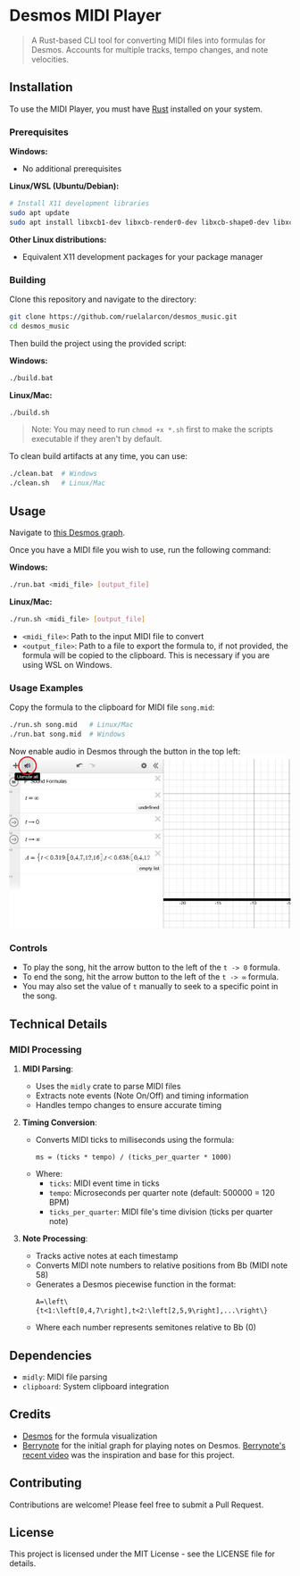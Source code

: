 # Desmos MIDI Player

> A Rust-based CLI tool for converting MIDI files into formulas for Desmos. Accounts for multiple tracks, tempo changes, and note velocities.

## Installation

To use the MIDI Player, you must have [Rust](https://www.rust-lang.org/tools/install) installed on your system.

### Prerequisites

**Windows:**
- No additional prerequisites

**Linux/WSL (Ubuntu/Debian):**
```bash
# Install X11 development libraries
sudo apt update
sudo apt install libxcb1-dev libxcb-render0-dev libxcb-shape0-dev libxcb-xfixes0-dev
```

**Other Linux distributions:**
- Equivalent X11 development packages for your package manager

### Building

Clone this repository and navigate to the directory:

```bash
git clone https://github.com/ruelalarcon/desmos_music.git
cd desmos_music
```

Then build the project using the provided script:

**Windows:**
```bash
./build.bat
```

**Linux/Mac:**
```bash
./build.sh
```
> Note: You may need to run `chmod +x *.sh` first to make the scripts executable if they aren't by default.

To clean build artifacts at any time, you can use:
```bash
./clean.bat  # Windows
./clean.sh   # Linux/Mac
```

## Usage

Navigate to [this Desmos graph](https://www.desmos.com/calculator/dtm0eynshz).

Once you have a MIDI file you wish to use, run the following command:

**Windows:**
```bash
./run.bat <midi_file> [output_file]
```

**Linux/Mac:**
```bash
./run.sh <midi_file> [output_file]
```

- `<midi_file>`: Path to the input MIDI file to convert
- `<output_file>`: Path to a file to export the formula to, if not provided, the formula will be copied to the clipboard. This is necessary if you are using WSL on Windows.

### Usage Examples

Copy the formula to the clipboard for MIDI file `song.mid`:
```bash
./run.sh song.mid   # Linux/Mac
./run.bat song.mid  # Windows
```

Now enable audio in Desmos through the button in the top left:
![Enable audio](./assets/enable_audio.png)

### Controls

- To play the song, hit the arrow button to the left of the `t -> 0` formula.
- To end the song, hit the arrow button to the left of the `t -> ∞` formula.
- You may also set the value of `t` manually to seek to a specific point in the song.

## Technical Details

### MIDI Processing

1. **MIDI Parsing**:
   - Uses the `midly` crate to parse MIDI files
   - Extracts note events (Note On/Off) and timing information
   - Handles tempo changes to ensure accurate timing

2. **Timing Conversion**:
   - Converts MIDI ticks to milliseconds using the formula:
     ```
     ms = (ticks * tempo) / (ticks_per_quarter * 1000)
     ```
   - Where:
     - `ticks`: MIDI event time in ticks
     - `tempo`: Microseconds per quarter note (default: 500000 = 120 BPM)
     - `ticks_per_quarter`: MIDI file's time division (ticks per quarter note)

3. **Note Processing**:
   - Tracks active notes at each timestamp
   - Converts MIDI note numbers to relative positions from Bb (MIDI note 58)
   - Generates a Desmos piecewise function in the format:
     ```
     A=\left\{t<1:\left[0,4,7\right],t<2:\left[2,5,9\right],...\right\}
     ```
   - Where each number represents semitones relative to Bb (0)

## Dependencies

- `midly`: MIDI file parsing
- `clipboard`: System clipboard integration

## Credits

- [Desmos](https://www.desmos.com/) for the formula visualization
- [Berrynote](https://www.youtube.com/@berrynote/videos) for the initial graph for playing notes on Desmos. [Berrynote's recent video](https://www.youtube.com/watch?v=g2Lp-gIa3es) was the inspiration and base for this project.

## Contributing

Contributions are welcome! Please feel free to submit a Pull Request.

## License

This project is licensed under the MIT License - see the LICENSE file for details.